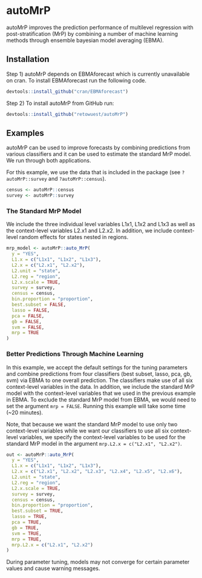 # autoMrP
autoMrP improves the prediction performance of multilevel regression with post-stratification (MrP) by combining a number of machine learning methods through ensemble bayesian model averaging (EBMA).

## Installation
Step 1) autoMrP depends on EBMAforecast which is currently unavailable on cran. To install EBMAforecast run the following code.

```R
devtools::install_github("cran/EBMAforecast")
```

Step 2) To install autoMrP from GitHub run:

```R
devtools::install_github("retowuest/autoMrP")
```

## Examples

autoMrP can be used to improve forecasts by combining predictions from various classifiers and it can be used to estimate the standard MrP model. We run through both applications.

For this example, we use the data that is included in the package (see `?autoMrP::survey` and `?autoMrP::census`).

```R
census <- autoMrP::census
survey <- autoMrP::survey
```

### The Standard MrP Model

We include the three individual level variables L1x1, L1x2 and L1x3 as well as the context-level variables L2.x1 and L2.x2. In addition, we include context-level random effects for states nested in regions.

```R
mrp_model <- autoMrP::auto_MrP(
  y = "YES",
  L1.x = c("L1x1", "L1x2", "L1x3"),
  L2.x = c("L2.x1", "L2.x2"),
  L2.unit = "state",
  L2.reg = "region",
  L2.x.scale = TRUE,
  survey = survey,
  census = census,
  bin.proportion = "proportion",
  best.subset = FALSE,
  lasso = FALSE,
  pca = FALSE,
  gb = FALSE,
  svm = FALSE,
  mrp = TRUE
)
```


### Better Predictions Through Machine Learning

In this example, we accept the default settings for the tuning parameters and combine predictions from four classifiers (best subset, lasso, pca, gb, svm) via EBMA to one overall prediction. The classifiers make use of all six context-level variables in the data. In addition, we include the standard MrP model with the context-level variables that we used in the previous example in EBMA. To exclude the standard MrP model from EBMA, we would need to set the argument `mrp = FALSE`. Running this example will take some time (~20 minutes).

Note, that because we want the standard MrP model to use only two context-level variables while we want our classifiers to use all six context-level variables, we specify the context-level variables to be used for the standard MrP model in the argument `mrp.L2.x = c("L2.x1", "L2.x2")`.

```R
out <- autoMrP::auto_MrP(
  y = "YES",
  L1.x = c("L1x1", "L1x2", "L1x3"),
  L2.x = c("L2.x1", "L2.x2", "L2.x3", "L2.x4", "L2.x5", "L2.x6"),
  L2.unit = "state",
  L2.reg = "region",
  L2.x.scale = TRUE,
  survey = survey,
  census = census,
  bin.proportion = "proportion",
  best.subset = TRUE,
  lasso = TRUE,
  pca = TRUE,
  gb = TRUE,
  svm = TRUE,
  mrp = TRUE,
  mrp.L2.x = c("L2.x1", "L2.x2")
)
```

During parameter tuning, models may not converge for certain parameter values and cause warning messages.